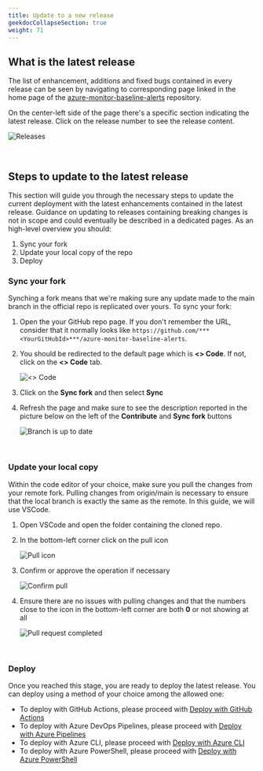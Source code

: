 ```yaml
---
title: Update to a new release
geekdocCollapseSection: true
weight: 71
---
```


## What is the latest release

The list of enhancement, additions and fixed bugs contained in every release can be seen by navigating to corresponding page linked in the home page of the [azure-monitor-baseline-alerts](https://github.com/Azure/azure-monitor-baseline-alerts) repository.

On the center-left side of the page there's a specific section indicating the latest release. Click on the release number to see the release content.

![Releases](../media/Releases.png)

</br>

## Steps to update to the latest release

This section will guide you through the necessary steps to update the current deployment with the latest enhancements contained in the latest release. Guidance on updating to releases containing breaking changes is not in scope and could eventually be described in a dedicated pages. As an high-level overview you should:

1. Sync your fork
2. Update your local copy of the repo
3. Deploy

### Sync your fork

Synching a fork means that we're making sure any update made to the main branch in the official repo is replicated over yours. To sync your fork:

1. Open the your GitHub repo page. If you don't remember the URL, consider that it normally looks like `https://github.com/***<YourGitHubId>***/azure-monitor-baseline-alerts`.
2. You should be redirected to the default page which is **<> Code**. If not, click on the **<> Code** tab.

    ![<> Code](../media/GitHub_Code.png)

3. Click on the **Sync fork** and then select **Sync**
4. Refresh the page and make sure to see the description reported in the picture below on the left of the **Contribute** and **Sync fork** buttons

    ![Branch is up to date](../media/BranchUpToDate.png)

</br>

### Update your local copy

Within the code editor of your choice, make sure you pull the changes from your remote fork. Pulling changes from origin/main is necessary to ensure that the local branch is exactly the same as the remote. In this guide, we will use VSCode.

1. Open VSCode and open the folder containing the cloned repo.
2. In the bottom-left corner click on the pull icon

    ![Pull icon](../media/PullIcon.png)

3. Confirm or approve the operation if necessary

    ![Confirm pull](../media/ConfirmPull.png)

4. Ensure there are no issues with pulling changes and that the numbers close to the icon in the bottom-left corner are both **0** or not showing at all

    ![Pull request completed](../media/PullCompleted.png)

</br>

### Deploy

Once you reached this stage, you are ready to deploy the latest release. You can deploy using a method of your choice among the allowed one:

- To deploy with GitHub Actions, please proceed with [Deploy with GitHub Actions](../deploy/Deploy-with-GitHub-Actions)
- To deploy with Azure DevOps Pipelines, please proceed with [Deploy with Azure Pipelines](../deploy/Deploy-with-Azure-Pipelines)
- To deploy with Azure CLI, please proceed with [Deploy with Azure CLI](../deploy/Deploy-with-Azure-CLI)
- To deploy with Azure PowerShell, please proceed with [Deploy with Azure PowerShell](../deploy/Deploy-with-Azure-PowerShell)
